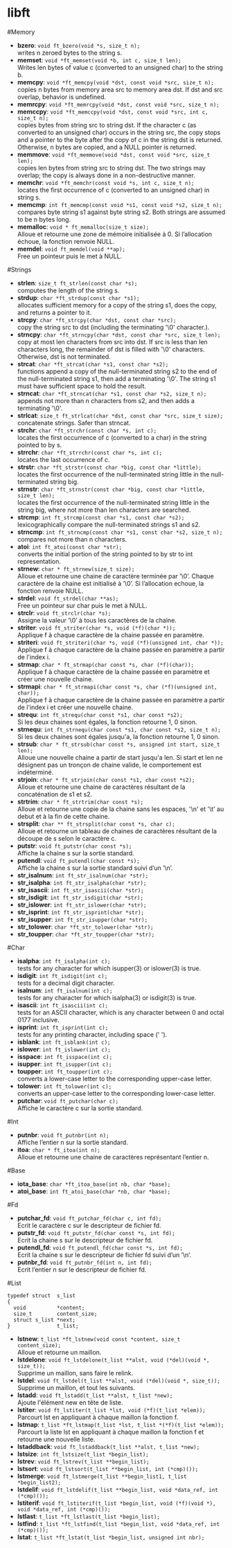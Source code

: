# libft

#Memory
* **bzero**: ```void ft_bzero(void *s, size_t n);```  
writes n zeroed bytes to the string s.  
* **memset**: ```void *ft_memset(void *b, int c, size_t len);```  
Writes len bytes of value c (converted to an unsigned char) to the string b.  
* **memcpy**: ```void *ft_memcpy(void *dst, const void *src, size_t n);```  
copies n bytes from memory area src to memory area dst.  If dst and src overlap, behavior is undefined.
* **memrcpy**: ```void *ft_memrcpy(void *dst, const void *src, size_t n);```
* **memccpy**: ```void *ft_memccpy(void *dst, const void *src, int c, size_t n);```  
copies bytes from string src to string dst.  If the character c (as converted to an unsigned char) occurs in the string src, the copy stops and a pointer to the byte after the copy of c in the string dst is returned.  Otherwise, n bytes are copied, and a NULL pointer is returned.  
* **memmove**: ```void *ft_memmove(void *dst, const void *src, size_t len);```  
copies len bytes from string src to string dst.  The two strings may overlap; the copy is always done in a non-destructive manner.  
* **memchr**: ```void *ft_memchr(const void *s, int c, size_t n);```  
locates the first occurrence of c (converted to an unsigned char) in string s.  
* **memcmp**: ```int ft_memcmp(const void *s1, const void *s2, size_t n);```  
compares byte string s1 against byte string s2.  Both strings are assumed to be n bytes long.
* **memalloc**: ```void * ft_memalloc(size_t size);```  
Alloue et retourne une zone de mémoire initialisée à 0. Si l’allocation échoue, la fonction renvoie NULL.
* **memdel**: ```void ft_memdel(void **ap);```  
Free un pointeur puis le met à NULL.

#Strings
* **strlen**: ```size_t ft_strlen(const char *s);```  
computes the length of the string s.  
* **strdup**: ```char *ft_strdup(const char *s1);```  
allocates sufficient memory for a copy of the string s1, does the copy, and returns a pointer to it.  
* **strcpy**: ```char *ft_strcpy(char *dst, const char *src);```  
copy the string src to dst (including the terminating '\0' character.).  
* **strncpy**: ```char *ft_strncpy(char *dst, const char *src, size_t len);```  
copy at most len characters from src into dst.  If src is less than len characters long, the remainder of dst is filled with '\0' characters.  Otherwise, dst is not terminated.  
* **strcat**: ```char *ft_strcat(char *s1, const char *s2);```  
functions append a copy of the null-terminated string s2 to the end of the null-terminated string s1, then add a terminating '\0'.  The string s1 must have sufficient space to hold the result.  
* **strncat**: ```char *ft_strncat(char *s1, const char *s2, size_t n);```
appends not more than n characters from s2, and then adds a terminating '\0'.  
* **strlcat**: ```size_t ft_strlcat(char *dst, const char *src, size_t size);```  
concatenate strings. Safer than strncat.  
* **strchr**: ```char *ft_strchr(const char *s, int c);```  
locates the first occurrence of c (converted to a char) in the string pointed to by s.  
* **strrchr**: ```char *ft_strrchr(const char *s, int c);```  
locates the last occurrence of c.  
* **strstr**: ```char *ft_strstr(const char *big, const char *little);```  
locates the first occurrence of the null-terminated string little in the null-terminated string big.  
* **strnstr**: ```char *ft_strnstr(const char *big, const char *little, size_t len);```  
locates the first occurrence of the null-terminated string little in the string big, where not more than len characters are searched.  
* **strcmp**: ```int ft_strcmp(const char *s1, const char *s2);```  
lexicographically compare the null-terminated strings s1 and s2.  
* **strncmp**: ```int ft_strncmp(const char *s1, const char *s2, size_t n);```  
compares not more than n characters.  
* **atoi**: ```int ft_atoi(const char *str);```  
converts the initial portion of the string pointed to by str to int representation.
* **strnew**: ```char * ft_strnew(size_t size);```  
Alloue et retourne une chaine de caractère terminée par ’\0’. Chaque caractère de la chaine est initialisé à ’\0’. Si l’allocation echoue, la fonction renvoie NULL.
* **strdel**: ```void ft_strdel(char **as);```  
Free un pointeur sur char puis le met à NULL.
* **strclr**: ```void ft_strclr(char *s);```  
Assigne la valeur ’\0’ à tous les caractères de la chaine.
* **striter**: ```void ft_striter(char *s, void (*f)(char *));```  
Applique f à chaque caractère de la chaine passée en paramètre.
* **striteri**: ```void ft_striteri(char *s, void (*f)(unsigned int, char *));```  
Applique f à chaque caractère de la chaine passée en paramètre a partir de l'index i.
* **strmap**: ```char * ft_strmap(char const *s, char (*f)(char));```  
Applique f à chaque caractère de la chaine passée en paramètre et créer une nouvelle chaine.
* **strmapi**: ```char * ft_strmapi(char const *s, char (*f)(unsigned int, char));```  
Applique f à chaque caractère de la chaine passée en paramètre a partir de l'index i et créer une nouvelle chaine.
* **strequ**: ```int ft_strequ(char const *s1, char const *s2);```  
Si les deux chaines sont égales, la fonction retourne 1, 0 sinon.
* **strnequ**: ```int ft_strnequ(char const *s1, char const *s2, size_t n);```  
Si les deux chaines sont égales jusqu'a, la fonction retourne 1, 0 sinon.
* **strsub**: ```char * ft_strsub(char const *s, unsigned int start, size_t len);```  
Alloue une nouvelle chaine a partir de start jusqu'a len. Si start et len ne désignent pas un tronçon de chaine valide, le comportement est indéterminé.
* **strjoin**: ```char * ft_strjoin(char const *s1, char const *s2);```  
Alloue et retourne une chaine de caractères résultant de la concaténation de s1 et s2.
* **strtrim**: ```char * ft_strtrim(char const *s);```  
Alloue et retourne une copie de la chaine sans les espaces, '\n' et '\t' au debut et à la fin de cette chaine.
* **strsplit**: ```char ** ft_strsplit(char const *s, char c);```  
Alloue et retourne un tableau de chaines de caractères résultant de la découpe de s selon le caractère c.
* **putstr**: ```void ft_putstr(char const *s);```  
Affiche la chaine s sur la sortie standard.
* **putendl**: ```void ft_putendl(char const *s);```  
Affiche la chaine s sur la sortie standard suivi d’un ’\n’.
* **str_isalnum**: ```int ft_str_isalnum(char *str);```
* **str_isalpha**: ```int ft_str_isalpha(char *str);```
* **str_isascii**: ```int ft_str_isascii(char *str);```
* **str_isdigit**: ```int ft_str_isdigit(char *str);```
* **str_islower**: ```int ft_str_islower(char *str);```
* **str_isprint**: ```int ft_str_isprint(char *str);```
* **str_isupper**: ```int ft_str_isupper(char *str);```
* **str_tolower**: ```char *ft_str_tolower(char *str);```
* **str_toupper**: ```char *ft_str_toupper(char *str);```

#Char
* **isalpha**: ```int ft_isalpha(int c);```  
tests for any character for which isupper(3) or islower(3) is true.  
* **isdigit**: ```int ft_isdigit(int c);```  
tests for a decimal digit character.  
* **isalnum**: ```int ft_isalnum(int c);```  
tests for any character for which isalpha(3) or isdigit(3) is true.  
* **isascii**: ```int ft_isascii(int c);```  
tests for an ASCII character, which is any character between 0 and octal 0177 inclusive.  
* **isprint**: ```int ft_isprint(int c);```  
tests for any printing character, including space (' ').  
* **isblank**: ```int ft_isblank(int c);```
* **islower**: ```int ft_islower(int c);```
* **isspace**: ```int ft_isspace(int c);```
* **isupper**: ```int ft_isupper(int c);```
* **toupper**: ```int ft_toupper(int c);```  
converts a lower-case letter to the corresponding upper-case letter.  
* **tolower**: ```int ft_tolower(int c);```  
converts an upper-case letter to the corresponding lower-case letter.  
* **putchar**: ```void ft_putchar(char c);```  
Affiche le caractère c sur la sortie standard.

#Int
* **putnbr**: ```void ft_putnbr(int n);```  
Affiche l’entier n sur la sortie standard.
* **itoa**: ```char * ft_itoa(int n);```  
Alloue et retourne une chaine de caractères représentant l’entier n.

#Base
* **iota_base**: ```char *ft_itoa_base(int nb, char *base);```
* **atoi_base**: ```int ft_atoi_base(char *nb, char *base);```

#Fd
* **putchar_fd**: ```void ft_putchar_fd(char c, int fd);```  
Ecrit le caractère c sur le descripteur de fichier fd.
* **putstr_fd**: ```void ft_putstr_fd(char const *s, int fd);```  
Ecrit la chaine s sur le descripteur de fichier fd.
* **putendl_fd**: ```void ft_putendl_fd(char const *s, int fd);```  
Ecrit la chaine s sur le descripteur de fichier fd suivi d’un
’\n’.
* **putnbr_fd**: ```void ft_putnbr_fd(int n, int fd);```  
Ecrit l’entier n sur le descripteur de fichier fd.

#List
```
typedef struct  s_list
{
  void          *content;
  size_t        content_size;
  struct s_list *next;
}               t_list;
```
* **lstnew**: ```t_list *ft_lstnew(void const *content, size_t content_size);```  
Alloue et retourne un maillon.
* **lstdelone**: ```void ft_lstdelone(t_list **alst, void (*del)(void *, size_t));```  
Supprime un maillon, sans faire le relink.
* **lstdel**: ```void ft_lstdel(t_list **alst, void (*del)(void *, size_t));```  
Supprime un maillon, et tout les suivants.
* **lstadd**: ```void ft_lstadd(t_list **alst, t_list *new);```  
Ajoute l'élément new en tête de liste.
* **lstiter**: ```void ft_lstiter(t_list *lst, void (*f)(t_list *elem));```  
Parcourt lst en appliquant à chaque maillon la fonction f.
* **lstmap**: ```t_list *ft_lstmap(t_list *lst, t_list *(*f)(t_list *elem));```  
Parcourt la liste lst en appliquant à chaque maillon la fonction
f et retourne une nouvelle liste.
* **lstaddback**: ```void ft_lstaddback(t_list **alst, t_list *new);```
* **lstsize**: ```int ft_lstsize(t_list *begin_list);```
* **lstrev**: ```void ft_lstrev(t_list **begin_list);```
* **lstsort**: ```void ft_lstsort(t_list **begin_list, int (*cmp)());```
* **lstmerge**: ```void ft_lstmerge(t_list **begin_list1, t_list *begin_list2);```
* **lstdelif**: ```void ft_lstdelif(t_list **begin_list, void *data_ref, int (*cmp)());```
* **lstiterif**: ```void ft_lstiterif(t_list *begin_list, void (*f)(void *), void *data_ref, int (*cmp)());```
* **lstlast**: ```t_list *ft_lstlast(t_list *begin_list);```
* **lstfind**: ```t_list *ft_lstfind(t_list *begin_list, void *data_ref, int (*cmp)());```
* **lstat**: ```t_list *ft_lstat(t_list *begin_list, unsigned int nbr);```
